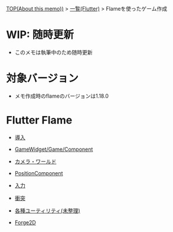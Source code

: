 [TOP(About this memo))](../../README.md) > [一覧(Flutter)](../README.md) > Flameを使ったゲーム作成

# WIP: 随時更新
* このメモは執筆中のため随時更新 

# 対象バージョン
* メモ作成時のflameのバージョンは1.18.0

# Flutter Flame

* [導入](./flutter_flame_introduction.md)

* [GameWidget/Game/Component](./flutter_flame_basic.md)

* [カメラ・ワールド](./flutter_flame_camera.md)

* [PositionComponent](./flutter_flame_position_component.md)

* [入力](./flutter_flame_input.md)

* [衝突](./flutter_flame_collision.md)

* [各種ユーティリティ(未整理)](./flutter_flame_utility.md)

* [Forge2D](./flutter_flame_forge_2d.md)